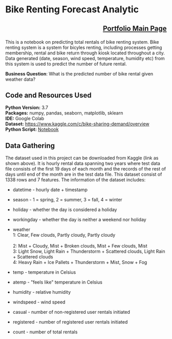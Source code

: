 # Bike Renting Forecast Analytic
## <p align="right">[Portfolio Main Page](https://github.com/WengWeng0410/Weng_Portfolio)</p>

This is a notebook on predicting total rentals of bike renting system. Bike renting system is a system for bicyles renting, including processes getting membership, rental and bike return through kiosk located throughout a city. Data generated (date, season, wind speed, temperature, humidity etc) from this system is used to predict the number of future rental. <br>

**Business Question**: What is the predicted number of bike rental given weather data? 

## Code and Resources Used

**Python Version:** 3.7 <br>
**Packages:** numpy, pandas, seaborn, matplotlib, sklearn <br>
**IDE:** Google Colab <br> 
**Dataset:** https://www.kaggle.com/c/bike-sharing-demand/overview <br>
**Python Script:** [Notebook](https://colab.research.google.com/drive/1C-tv2pzjv9cHketUwl0Ahc1W4GpBA-Ms?usp=sharing)

## Data Gathering

The dataset used in this project can be downloaded from Kaggle (link as shown above). It is hourly rental data spanning two years where test data file consists of the first 19 days of each month and the records of the rest of days until end of the month are in the test data file. This dataset consist of 1338 rows and 7 features. The information of the dataset includes: <br>
* datetime - hourly date + timestamp  
* season -  1 = spring, 2 = summer, 3 = fall, 4 = winter 
* holiday - whether the day is considered a holiday
* workingday - whether the day is neither a weekend nor holiday
* weather <br> 
1: Clear, Few clouds, Partly cloudy, Partly cloudy <br>  
2: Mist + Cloudy, Mist + Broken clouds, Mist + Few clouds, Mist <br> 
3: Light Snow, Light Rain + Thunderstorm + Scattered clouds, Light Rain + Scattered clouds <br> 
4: Heavy Rain + Ice Pallets + Thunderstorm + Mist, Snow + Fog  <br> 

* temp - temperature in Celsius
* atemp - "feels like" temperature in Celsius
* humidity - relative humidity
* windspeed - wind speed
* casual - number of non-registered user rentals initiated
* registered - number of registered user rentals initiated
* count - number of total rentals





